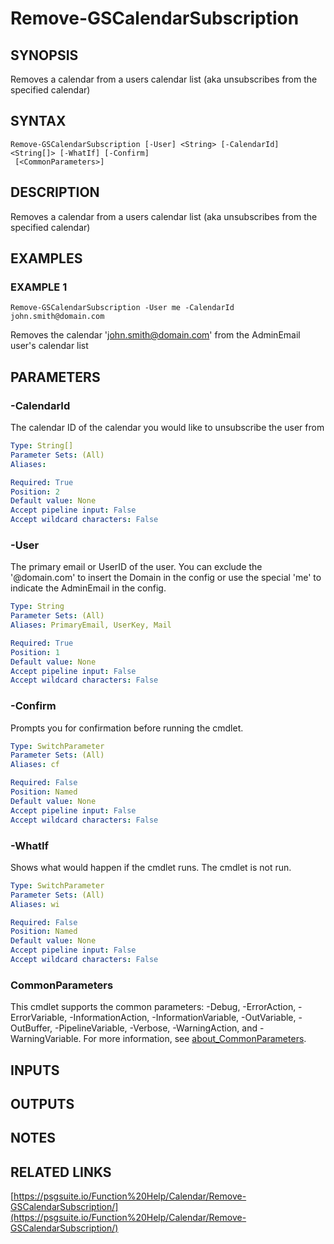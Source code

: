 # Remove-GSCalendarSubscription

## SYNOPSIS
Removes a calendar from a users calendar list (aka unsubscribes from the specified calendar)

## SYNTAX

```
Remove-GSCalendarSubscription [-User] <String> [-CalendarId] <String[]> [-WhatIf] [-Confirm]
 [<CommonParameters>]
```

## DESCRIPTION
Removes a calendar from a users calendar list (aka unsubscribes from the specified calendar)

## EXAMPLES

### EXAMPLE 1
```
Remove-GSCalendarSubscription -User me -CalendarId john.smith@domain.com
```

Removes the calendar 'john.smith@domain.com' from the AdminEmail user's calendar list

## PARAMETERS

### -CalendarId
The calendar ID of the calendar you would like to unsubscribe the user from

```yaml
Type: String[]
Parameter Sets: (All)
Aliases:

Required: True
Position: 2
Default value: None
Accept pipeline input: False
Accept wildcard characters: False
```

### -User
The primary email or UserID of the user.
You can exclude the '@domain.com' to insert the Domain in the config or use the special 'me' to indicate the AdminEmail in the config.

```yaml
Type: String
Parameter Sets: (All)
Aliases: PrimaryEmail, UserKey, Mail

Required: True
Position: 1
Default value: None
Accept pipeline input: False
Accept wildcard characters: False
```

### -Confirm
Prompts you for confirmation before running the cmdlet.

```yaml
Type: SwitchParameter
Parameter Sets: (All)
Aliases: cf

Required: False
Position: Named
Default value: None
Accept pipeline input: False
Accept wildcard characters: False
```

### -WhatIf
Shows what would happen if the cmdlet runs.
The cmdlet is not run.

```yaml
Type: SwitchParameter
Parameter Sets: (All)
Aliases: wi

Required: False
Position: Named
Default value: None
Accept pipeline input: False
Accept wildcard characters: False
```

### CommonParameters
This cmdlet supports the common parameters: -Debug, -ErrorAction, -ErrorVariable, -InformationAction, -InformationVariable, -OutVariable, -OutBuffer, -PipelineVariable, -Verbose, -WarningAction, and -WarningVariable. For more information, see [about_CommonParameters](http://go.microsoft.com/fwlink/?LinkID=113216).

## INPUTS

## OUTPUTS

## NOTES

## RELATED LINKS

[https://psgsuite.io/Function%20Help/Calendar/Remove-GSCalendarSubscription/](https://psgsuite.io/Function%20Help/Calendar/Remove-GSCalendarSubscription/)

